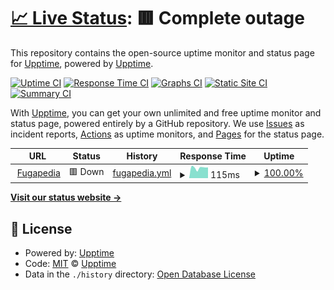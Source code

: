 # [📈 Live Status](https://status.fugapedia.xyz): <!--live status--> **🟥 Complete outage**

This repository contains the open-source uptime monitor and status page for [Upptime](https://upptime.js.org), powered by [Upptime](https://github.com/upptime/upptime).

[![Uptime CI](https://github.com/yarichltd/fugapediastatus/workflows/Uptime%20CI/badge.svg)](https://github.com/upptime/upptime/actions?query=workflow%3A%22Uptime+CI%22)
[![Response Time CI](https://github.com/yarichltd/fugapediastatus/workflows/Response%20Time%20CI/badge.svg)](https://github.com/upptime/upptime/actions?query=workflow%3A%22Response+Time+CI%22)
[![Graphs CI](https://github.com/yarichltd/fugapediastatus/workflows/Graphs%20CI/badge.svg)](https://github.com/upptime/upptime/actions?query=workflow%3A%22Graphs+CI%22)
[![Static Site CI](https://github.com/yarichltd/fugapediastatus/workflows/Static%20Site%20CI/badge.svg)](https://github.com/upptime/upptime/actions?query=workflow%3A%22Static+Site+CI%22)
[![Summary CI](https://github.com/yarichltd/fugapediastatus/workflows/Summary%20CI/badge.svg)](https://github.com/upptime/upptime/actions?query=workflow%3A%22Summary+CI%22)

With [Upptime](https://upptime.js.org), you can get your own unlimited and free uptime monitor and status page, powered entirely by a GitHub repository. We use [Issues](https://github.com/upptime/upptime/issues) as incident reports, [Actions](https://github.com/upptime/upptime/actions) as uptime monitors, and [Pages](https://status.fugapedia.xyz) for the status page.

<!--start: status pages-->
<!-- This summary is generated by Upptime (https://github.com/upptime/upptime) -->
<!-- Do not edit this manually, your changes will be overwritten -->
<!-- prettier-ignore -->
| URL | Status | History | Response Time | Uptime |
| --- | ------ | ------- | ------------- | ------ |
| <img alt="" src="https://fugapedia.xyz/yarich/icon.png" height="13"> [Fugapedia](https://fugapedia.xyz) | 🟥 Down | [fugapedia.yml](https://github.com/YarichLTD/fugapediastatus/commits/HEAD/history/fugapedia.yml) | <details><summary><img alt="Response time graph" src="./graphs/fugapedia/response-time-week.png" height="20"> 115ms</summary><br><a href="https://yarichltd.github.io/fugapediastatus/history/fugapedia"><img alt="Response time 392" src="https://img.shields.io/endpoint?url=https%3A%2F%2Fraw.githubusercontent.com%2FYarichLTD%2Ffugapediastatus%2FHEAD%2Fapi%2Ffugapedia%2Fresponse-time.json"></a><br><a href="https://yarichltd.github.io/fugapediastatus/history/fugapedia"><img alt="24-hour response time 118" src="https://img.shields.io/endpoint?url=https%3A%2F%2Fraw.githubusercontent.com%2FYarichLTD%2Ffugapediastatus%2FHEAD%2Fapi%2Ffugapedia%2Fresponse-time-day.json"></a><br><a href="https://yarichltd.github.io/fugapediastatus/history/fugapedia"><img alt="7-day response time 115" src="https://img.shields.io/endpoint?url=https%3A%2F%2Fraw.githubusercontent.com%2FYarichLTD%2Ffugapediastatus%2FHEAD%2Fapi%2Ffugapedia%2Fresponse-time-week.json"></a><br><a href="https://yarichltd.github.io/fugapediastatus/history/fugapedia"><img alt="30-day response time 288" src="https://img.shields.io/endpoint?url=https%3A%2F%2Fraw.githubusercontent.com%2FYarichLTD%2Ffugapediastatus%2FHEAD%2Fapi%2Ffugapedia%2Fresponse-time-month.json"></a><br><a href="https://yarichltd.github.io/fugapediastatus/history/fugapedia"><img alt="1-year response time 392" src="https://img.shields.io/endpoint?url=https%3A%2F%2Fraw.githubusercontent.com%2FYarichLTD%2Ffugapediastatus%2FHEAD%2Fapi%2Ffugapedia%2Fresponse-time-year.json"></a></details> | <details><summary><a href="https://yarichltd.github.io/fugapediastatus/history/fugapedia">100.00%</a></summary><a href="https://yarichltd.github.io/fugapediastatus/history/fugapedia"><img alt="All-time uptime 100.00%" src="https://img.shields.io/endpoint?url=https%3A%2F%2Fraw.githubusercontent.com%2FYarichLTD%2Ffugapediastatus%2FHEAD%2Fapi%2Ffugapedia%2Fuptime.json"></a><br><a href="https://yarichltd.github.io/fugapediastatus/history/fugapedia"><img alt="24-hour uptime 100.00%" src="https://img.shields.io/endpoint?url=https%3A%2F%2Fraw.githubusercontent.com%2FYarichLTD%2Ffugapediastatus%2FHEAD%2Fapi%2Ffugapedia%2Fuptime-day.json"></a><br><a href="https://yarichltd.github.io/fugapediastatus/history/fugapedia"><img alt="7-day uptime 100.00%" src="https://img.shields.io/endpoint?url=https%3A%2F%2Fraw.githubusercontent.com%2FYarichLTD%2Ffugapediastatus%2FHEAD%2Fapi%2Ffugapedia%2Fuptime-week.json"></a><br><a href="https://yarichltd.github.io/fugapediastatus/history/fugapedia"><img alt="30-day uptime 100.00%" src="https://img.shields.io/endpoint?url=https%3A%2F%2Fraw.githubusercontent.com%2FYarichLTD%2Ffugapediastatus%2FHEAD%2Fapi%2Ffugapedia%2Fuptime-month.json"></a><br><a href="https://yarichltd.github.io/fugapediastatus/history/fugapedia"><img alt="1-year uptime 100.00%" src="https://img.shields.io/endpoint?url=https%3A%2F%2Fraw.githubusercontent.com%2FYarichLTD%2Ffugapediastatus%2FHEAD%2Fapi%2Ffugapedia%2Fuptime-year.json"></a></details>

<!--end: status pages-->

[**Visit our status website →**](https://status.fugapedia.xyz)

## 📄 License

- Powered by: [Upptime](https://github.com/upptime/upptime)
- Code: [MIT](./LICENSE) © [Upptime](https://upptime.js.org)
- Data in the `./history` directory: [Open Database License](https://opendatacommons.org/licenses/odbl/1-0/)
